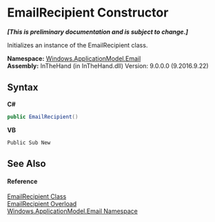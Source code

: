 # EmailRecipient Constructor 
 _**\[This is preliminary documentation and is subject to change.\]**_

Initializes an instance of the EmailRecipient class.

**Namespace:**&nbsp;<a href="N_Windows_ApplicationModel_Email">Windows.ApplicationModel.Email</a><br />**Assembly:**&nbsp;InTheHand (in InTheHand.dll) Version: 9.0.0.0 (9.2016.9.22)

## Syntax

**C#**<br />
``` C#
public EmailRecipient()
```

**VB**<br />
``` VB
Public Sub New
```


## See Also


#### Reference
<a href="T_Windows_ApplicationModel_Email_EmailRecipient">EmailRecipient Class</a><br /><a href="Overload_Windows_ApplicationModel_Email_EmailRecipient__ctor">EmailRecipient Overload</a><br /><a href="N_Windows_ApplicationModel_Email">Windows.ApplicationModel.Email Namespace</a><br />
